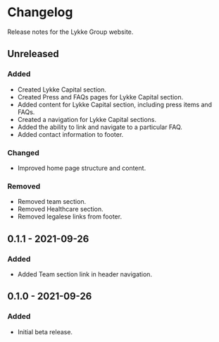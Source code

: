 # Changelog

Release notes for the Lykke Group website.



## Unreleased

### Added
- Created Lykke Capital section.
- Created Press and FAQs pages for Lykke Capital section.
- Added content for Lykke Capital section, including press items and FAQs.
- Created a navigation for Lykke Capital sections.
- Added the ability to link and navigate to a particular FAQ.
- Added contact information to footer.

### Changed
- Improved home page structure and content.

### Removed
- Removed team section.
- Removed Healthcare section.
- Removed legalese links from footer.



## 0.1.1 - 2021-09-26

### Added
- Added Team section link in header navigation.



## 0.1.0 - 2021-09-26

### Added
- Initial beta release.